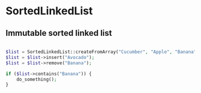 # SortedLinkedList
## Immutable sorted linked list

```php

$list = SortedLinkedList::createFromArray("Cucumber", "Apple", "Banana", "Lemon","Carrot");
$list = $list->insert("Avocado");
$list = $list->remove("Banana");

if ($list->contains("Banana")) {
    do_something();
}
```
